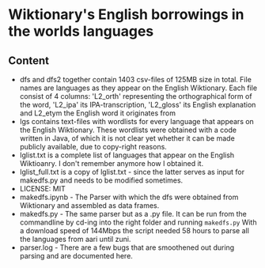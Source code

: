 # Wiktionary's English borrowings in the worlds languages

## Content

- dfs and dfs2 together contain 1403 csv-files of 125MB size in total. File names are languages as they appear on the English Wiktionary. Each file consist of 4 columns: 'L2_orth' representing the orthographical form of the word, 'L2_ipa' its IPA-transcription, 'L2_gloss' its English explanation and L2_etym the English word it originates from
- lgs contains text-files with wordlists for every language that appears on the English Wiktionary. These wordlists were obtained with a code written in Java, of which it is not clear yet whether it can be made publicly available, due to copy-right reasons.
- lglist.txt is a complete list of languages that appear on the English Wiktioanry. I don't remember anymore how I obtained it.
- lglist_full.txt is a copy of lglist.txt - since the latter serves as input for makedfs.py and needs to be modified sometimes.
- LICENSE: MIT
- makedfs.ipynb - The Parser with which the dfs were obtained from Wiktionary and assembled as data frames.
- makedfs.py - The same parser but as a .py file. It can be run from the commandline by cd-ing into the right folder and running ```makedfs.py```
With a download speed of 144Mbps the script needed 58 hours to parse all the languages from aari until zuni.
- parser.log - There are a few bugs that are smoothened out during parsing and are documented here.